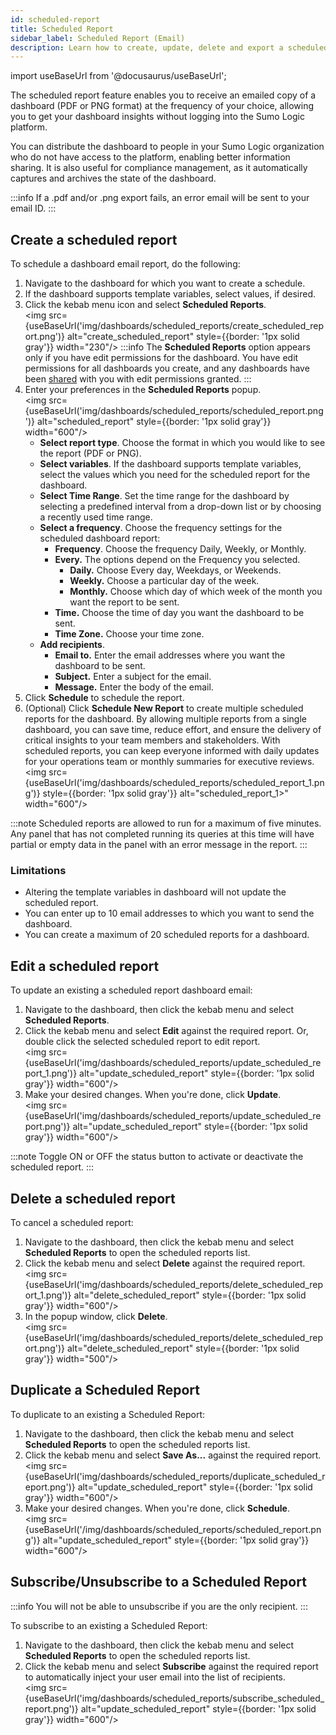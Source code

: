 ```yaml
---
id: scheduled-report
title: Scheduled Report
sidebar_label: Scheduled Report (Email)
description: Learn how to create, update, delete and export a scheduled dashboard report.
---
```


import useBaseUrl from '@docusaurus/useBaseUrl';

The scheduled report feature enables you to receive an emailed copy of a dashboard (PDF or PNG format) at the frequency of your choice, allowing you to get your dashboard insights without logging into the Sumo Logic platform.

You can distribute the dashboard to people in your Sumo Logic organization who do not have access to the platform, enabling better information sharing. It is also useful for compliance management, as it automatically captures and archives the state of the dashboard.

:::info
If a .pdf and/or .png export fails, an error email will be sent to your email ID.
:::

## Create a scheduled report

To schedule a dashboard email report, do the following:

1. Navigate to the dashboard for which you want to create a schedule.
1. If the dashboard supports template variables, select values, if desired.
1. Click the kebab menu icon and select **Scheduled Reports**.<br/><img src={useBaseUrl('img/dashboards/scheduled_reports/create_scheduled_report.png')} alt="create_scheduled_report" style={{border: '1px solid gray'}} width="230"/>
  :::info
    The **Scheduled Reports** option appears only if you have edit permissions for the dashboard. You have edit permissions for all dashboards you create, and any dashboards have been [shared](/docs/dashboards/share-dashboard-new/) with you with edit permissions granted.
  :::
1. Enter your preferences in the **Scheduled Reports** popup.<br/><img src={useBaseUrl('img/dashboards/scheduled_reports/scheduled_report.png')} alt="scheduled_report" style={{border: '1px solid gray'}} width="600"/>
   * **Select report type**. Choose the format in which you would like to see the report (PDF or PNG).
   * **Select variables**. If the dashboard supports template variables, select the values which you need for the scheduled report for the dashboard.
   * **Select Time Range**. Set the time range for the dashboard by selecting a predefined interval from a drop-down list or by choosing a recently used time range.
   * **Select a frequency**. Choose the frequency settings for the scheduled dashboard report: 
      * **Frequency**. Choose the frequency Daily, Weekly, or Monthly.
      * **Every.** The options depend on the Frequency you selected.
         * **Daily.** Choose Every day, Weekdays, or Weekends.
         * **Weekly.** Choose a particular day of the week.
         * **Monthly.** Choose which day of which week of the month you want the report to be sent.
      * **Time.** Choose the time of day you want the dashboard to be sent.
      * **Time Zone.** Choose your time zone.
   * **Add recipients**. 
      * **Email to.** Enter the email addresses where you want the dashboard to be sent.
      * **Subject.** Enter a subject for the email.
      * **Message.** Enter the body of the email.
1. Click **Schedule** to schedule the report.
1. (Optional) Click **Schedule New Report** to create multiple scheduled reports for the dashboard. By allowing multiple reports from a single dashboard, you can save time, reduce effort, and ensure the delivery of critical insights to your team members and stakeholders. With scheduled reports, you can keep everyone informed with daily updates for your operations team or monthly summaries for executive reviews.<br/><img src={useBaseUrl('img/dashboards/scheduled_reports/scheduled_report_1.png')} style={{border: '1px solid gray'}} alt="scheduled_report_1>" width="600"/>

:::note
Scheduled reports are allowed to run for a maximum of five minutes. Any panel that has not completed running its queries at this time will have partial or empty data in the panel with an error message in the report.
:::

### Limitations

* Altering the template variables in dashboard will not update the scheduled report.
* You can enter up to 10 email addresses to which you want to send the dashboard.
* You can create a maximum of 20 scheduled reports for a dashboard.

## Edit a scheduled report

To update an existing a scheduled report dashboard email:

1. Navigate to the dashboard, then click the kebab menu and select **Scheduled Reports**.
1. Click the kebab menu and select **Edit** against the required report. Or, double click the selected scheduled report to edit report. <br/><img src={useBaseUrl('img/dashboards/scheduled_reports/update_scheduled_report_1.png')} alt="update_scheduled_report" style={{border: '1px solid gray'}} width="600"/>
1. Make your desired changes. When you're done, click **Update**. <br/><img src={useBaseUrl('img/dashboards/scheduled_reports/update_scheduled_report.png')} alt="update_scheduled_report" style={{border: '1px solid gray'}} width="600"/>

:::note
Toggle ON or OFF the status button to activate or deactivate the scheduled report.
:::

## Delete a scheduled report

To cancel a scheduled report:

1. Navigate to the dashboard, then click the kebab menu and select **Scheduled Reports** to open the scheduled reports list.
1. Click the kebab menu and select **Delete** against the required report.<br/><img src={useBaseUrl('img/dashboards/scheduled_reports/delete_scheduled_report_1.png')} alt="delete_scheduled_report" style={{border: '1px solid gray'}} width="600"/>
1. In the popup window, click **Delete**. <br/><img src={useBaseUrl('img/dashboards/scheduled_reports/delete_scheduled_report.png')} alt="delete_scheduled_report" style={{border: '1px solid gray'}} width="500"/>

## Duplicate a Scheduled Report

To duplicate to an existing a Scheduled Report:

1. Navigate to the dashboard, then click the kebab menu and select **Scheduled Reports** to open the scheduled reports list.
1. Click the kebab menu and select **Save As...** against the required report.<br/><img src={useBaseUrl('img/dashboards/scheduled_reports/duplicate_scheduled_report.png')} alt="update_scheduled_report" style={{border: '1px solid gray'}} width="600"/>
1. Make your desired changes. When you're done, click **Schedule**. <br/><img src={useBaseUrl('/img/dashboards/scheduled_reports/scheduled_report.png')} alt="update_scheduled_report" style={{border: '1px solid gray'}} width="600"/>

## Subscribe/Unsubscribe to a Scheduled Report

:::info
You will not be able to unsubscribe if you are the only recipient.
:::

To subscribe to an existing a Scheduled Report:

1. Navigate to the dashboard, then click the kebab menu and select **Scheduled Reports** to open the scheduled reports list.
1. Click the kebab menu and select **Subscribe** against the required report to automatically inject your user email into the list of recipients. <br/><img src={useBaseUrl('img/dashboards/scheduled_reports/subscribe_scheduled_report.png')} alt="update_scheduled_report" style={{border: '1px solid gray'}} width="600"/>
